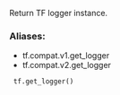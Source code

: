 Return TF logger instance.
### Aliases:
- tf.compat.v1.get_logger
- tf.compat.v2.get_logger

```
 tf.get_logger()
```

